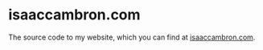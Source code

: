 isaaccambron.com
================

The source code to my website, which you can find at [isaaccambron.com](isaaccambron.com).
